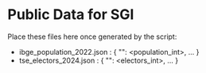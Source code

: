 # Public Data for SGI
Place these files here once generated by the script:
- ibge_population_2022.json : { "<ibgeCode>": <population_int>, ... }
- tse_electors_2024.json    : { "<ibgeCode>": <electors_int>, ... }
